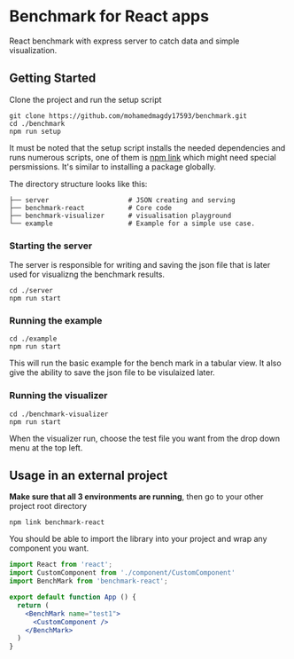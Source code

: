 # Benchmark for React apps
React benchmark with express server to catch data and simple visualization.

## Getting Started

Clone the project and run the setup script

```
git clone https://github.com/mohamedmagdy17593/benchmark.git
cd ./benchmark
npm run setup
```
It must be noted that the setup script installs the needed dependencies and runs numerous scripts, one of them is [npm link](https://docs.npmjs.com/cli/link.html)
which might need special persmissions. It's similar to installing a package globally.

The directory structure looks like this:

    ├── server                    # JSON creating and serving
    ├── benchmark-react           # Core code
    ├── benchmark-visualizer      # visualisation playground
    └── example                   # Example for a simple use case.


### Starting the server

The server is responsible for writing and saving the json file that is later used for visualizng the benchmark results. 

```
cd ./server
npm run start
```

### Running the example

```
cd ./example
npm run start
```

This will run the basic example for the bench mark in a tabular view. It also give the ability to save the json file to be visulaized later.

### Running the visualizer

```
cd ./benchmark-visualizer 
npm run start
```

When the visualizer run, choose the test file you want from the drop down menu at the top left.

## Usage in an external project


**Make sure that all 3 environments are running**, then go to your other project root directory

```
npm link benchmark-react
```

You should be able to import the library into your project and wrap any component you want. 

```jsx
import React from 'react';
import CustomComponent from './component/CustomComponent'
import BenchMark from 'benchmark-react';

export default function App () {
  return (
    <BenchMark name="test1">
      <CustomComponent />
    </BenchMark>
  )
}
```


